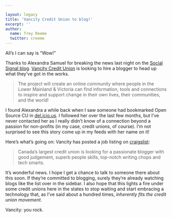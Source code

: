 ```yaml
---

layout: legacy
title: 'Vancity Credit Union to blog!'
excerpt: ''
author:
  name: Trey Reeme
  twitter: creeme
---
```


<p>All&#8217;s I can say is &#8220;Wow!&#8221;</p>


<p>Thanks to Alexandra Samuel for breaking the news last night on the <a href="http://www.socialsignal.com/blog/alexandra-samuel/blog-for-vancity-and-collaborate-with-social-signal">Social Signal blog</a>.  <a href="https://www.vancity.com/">Vancity Credit Union</a> is looking to hire a blogger to head up what they&#8217;ve got in the works.</p>


<blockquote>
	<p>The project will create an online community where people in the Lower Mainland &#38; Victoria can find information, tools and connections to inspire and support change in their own lives, their communities, and the world!</p>
</blockquote>


<p>I found Alexandra a while back when I saw someone had bookmarked Open Source CU in <a href="http://del.icio.us/url/4ec64c7382e971a0ef1256a269b711ba">del.icio.us</a>.  I followed her over the last few months, but I&#8217;ve never contacted her as I really didn&#8217;t know of a connection beyond a passion for non-profits (in my case, credit unions, of course).  I&#8217;m not surprised to see this story come up in my feeds with her name on it!</p>


<p>Here&#8217;s what&#8217;s going on:  Vancity has posted a job listing on <a href="http://vancouver.craigslist.org/wri/167022881.html">craigslist</a>:</p>


<blockquote>
	<p> Canada&#8217;s largest credit union is looking for a passionate blogger with good judgement, superb people skills, top-notch writing chops and tech smarts.</p>
</blockquote>


<p>It&#8217;s wonderful news.  I hope I get a chance to talk to someone there about this soon.  If they&#8217;re committed to blogging, surely they&#8217;re already watching blogs like the list over in the sidebar.  I also hope that this lights a fire under some credit unions here in the states to stop waiting and start embracing a technology that, as I&#8217;ve said about a hundred times, <em>inherently fits the credit union movement.</em></p>


<p>Vancity: you rock.</p>